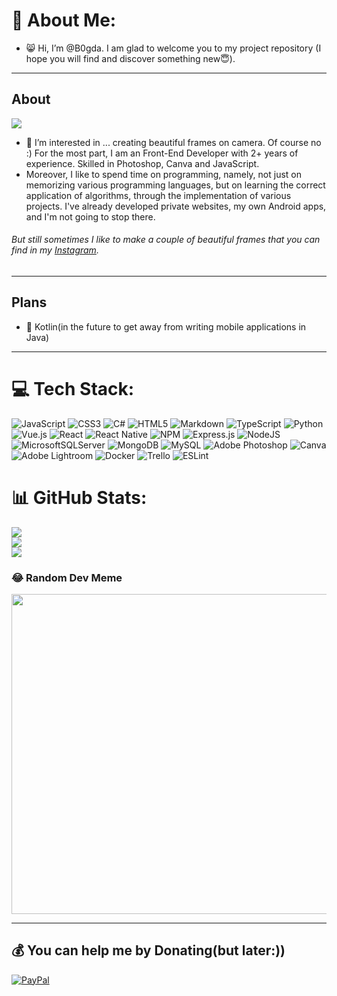 


# 💫 About Me:

- 😸 Hi, I’m @B0gda. I am glad to welcome you to my project repository (I hope you will find and discover something new😇).  
---
## About ##
![](https://quotes-github-readme.vercel.app/api?type=vetical&theme=tokyonight)
- 👀 I’m interested in ... creating beautiful frames on camera. Of course no :) For the most part, I am an Front-End Developer with 2+ years of experience. Skilled in Photoshop, Canva and JavaScript.
- Moreover, I like to spend time on programming, namely, not just on memorizing various programming languages, but on learning the correct application of algorithms, through the implementation of various projects. I've already developed private websites, my own Android apps, and I'm not going to stop there.
 ###### But still sometimes I like to make a couple of beautiful frames that you can find in my [Instagram](https://www.instagram.com/_b0gda_/). ######
---

## Plans ##
- 🌱 Kotlin(in the future to get away from writing mobile applications in Java)
---


# 💻 Tech Stack:
![JavaScript](https://img.shields.io/badge/javascript-%23323330.svg?style=for-the-badge&logo=javascript&logoColor=%23F7DF1E) ![CSS3](https://img.shields.io/badge/css3-%231572B6.svg?style=for-the-badge&logo=css3&logoColor=white) ![C#](https://img.shields.io/badge/c%23-%23239120.svg?style=for-the-badge&logo=c-sharp&logoColor=white) ![HTML5](https://img.shields.io/badge/html5-%23E34F26.svg?style=for-the-badge&logo=html5&logoColor=white) ![Markdown](https://img.shields.io/badge/markdown-%23000000.svg?style=for-the-badge&logo=markdown&logoColor=white) ![TypeScript](https://img.shields.io/badge/typescript-%23007ACC.svg?style=for-the-badge&logo=typescript&logoColor=white) ![Python](https://img.shields.io/badge/python-3670A0?style=for-the-badge&logo=python&logoColor=ffdd54) ![Vue.js](https://img.shields.io/badge/vuejs-%2335495e.svg?style=for-the-badge&logo=vuedotjs&logoColor=%234FC08D) ![React](https://img.shields.io/badge/react-%2320232a.svg?style=for-the-badge&logo=react&logoColor=%2361DAFB) ![React Native](https://img.shields.io/badge/react_native-%2320232a.svg?style=for-the-badge&logo=react&logoColor=%2361DAFB) ![NPM](https://img.shields.io/badge/NPM-%23000000.svg?style=for-the-badge&logo=npm&logoColor=white) ![Express.js](https://img.shields.io/badge/express.js-%23404d59.svg?style=for-the-badge&logo=express&logoColor=%2361DAFB) ![NodeJS](https://img.shields.io/badge/node.js-6DA55F?style=for-the-badge&logo=node.js&logoColor=white) ![MicrosoftSQLServer](https://img.shields.io/badge/Microsoft%20SQL%20Sever-CC2927?style=for-the-badge&logo=microsoft%20sql%20server&logoColor=white) ![MongoDB](https://img.shields.io/badge/MongoDB-%234ea94b.svg?style=for-the-badge&logo=mongodb&logoColor=white) ![MySQL](https://img.shields.io/badge/mysql-%2300f.svg?style=for-the-badge&logo=mysql&logoColor=white) ![Adobe Photoshop](https://img.shields.io/badge/adobephotoshop-%2331A8FF.svg?style=for-the-badge&logo=adobephotoshop&logoColor=white) ![Canva](https://img.shields.io/badge/Canva-%2300C4CC.svg?style=for-the-badge&logo=Canva&logoColor=white) ![Adobe Lightroom](https://img.shields.io/badge/Adobe%20Lightroom-31A8FF.svg?style=for-the-badge&logo=Adobe%20Lightroom&logoColor=white) ![Docker](https://img.shields.io/badge/docker-%230db7ed.svg?style=for-the-badge&logo=docker&logoColor=white) ![Trello](https://img.shields.io/badge/Trello-%23026AA7.svg?style=for-the-badge&logo=Trello&logoColor=white) ![ESLint](https://img.shields.io/badge/ESLint-4B3263?style=for-the-badge&logo=eslint&logoColor=white)
# 📊 GitHub Stats:
![](https://github-readme-stats.vercel.app/api?username=B0gda&theme=dark&hide_border=false&include_all_commits=false&count_private=false)<br/>
![](https://github-readme-streak-stats.herokuapp.com/?user=B0gda&theme=dark&hide_border=false)<br/>
![](https://github-readme-stats.vercel.app/api/top-langs/?username=B0gda&theme=dark&hide_border=false&include_all_commits=false&count_private=false&layout=compact)



### 😂 Random Dev Meme
<img src="https://random-memer.herokuapp.com/" width="512px"/>

---


  ## 💰 You can help me by Donating(but later:))
  [![PayPal](https://img.shields.io/badge/PayPal-00457C?style=for-the-badge&logo=paypal&logoColor=white)](#) 
  


